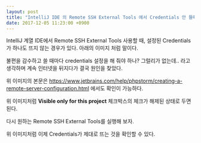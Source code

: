 ```yaml
---
layout: post
title: "IntelliJ IDE 의 Remote SSH External Tools 에서 Credentials 안 뜰때 확인할 사항"
date: 2017-12-05 11:23:00 +0900
---
```


IntelliJ 계열 IDE에서 Remote SSH External Tools 사용할 때, 설정된 Credentials가 하나도 뜨지 않는 경우가 있다. 아래의 이미지 처럼 말이다.



<amp-img layout="responsive" width="132" height="49"  src="http://note.minbyul.com/assets/images/intellij_remote_ssh_external_tools_0.png"></amp-img>



불편을 감수하고 쓸 때마다 credentials 설정을 해 줘야 하나? 그럴리가 없는데.. 라고 생각하며 계속 인터넷을 뒤지다가 결국 원인을 찾았다.



<amp-img layout="responsive" width="700" height="175"  src="http://note.minbyul.com/assets/images/intellij_remote_ssh_external_tools_0-1.png"></amp-img>

위 이미지의 본문은 <https://www.jetbrains.com/help/phpstorm/creating-a-remote-server-configuration.html> 에서도 확인이 가능하다.



<amp-img layout="responsive" width="899" height="313" src="http://note.minbyul.com/assets/images/intellij_remote_ssh_external_tools_1.png"></amp-img>

위 이미지처럼 **Visible only for this project** 체크박스의 체크가 해제된 상태로 두면 된다.



다시 원하는 Remote SSH External Tools를 실행해 보자.



<amp-img layout="responsive" width="133" height="68" src="http://note.minbyul.com/assets/images/intellij_remote_ssh_external_tools_2.png"></amp-img>

위 이미지처럼 이제 Credentials가 제대로 뜨는 것을 확인할 수 있다.

